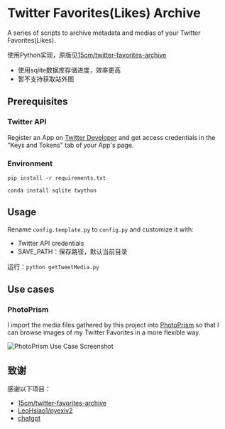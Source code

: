# Twitter Favorites(Likes) Archive
A series of scripts to archive metadata and medias of your Twitter Favorites(Likes).

使用Python实现，原版见[15cm/twitter-favorites-archive](https://github.com/15cm/twitter-favorites-archive)

- 使用sqlite数据库存储进度，效率更高
- 暂不支持获取站外图

## Prerequisites

### Twitter API
Register an App on [Twitter Developer](https://developer.twitter.com/apps) and get
access credentials in the "Keys and Tokens" tab of your App's page.

### Environment

`pip install -r requirements.txt`

`conda install sqlite twython`

## Usage

Rename `config.template.py` to `config.py` and customize it with:
- Twitter API credentials
- SAVE_PATH：保存路径，默认当前目录

运行：`python getTweetMedia.py`

## Use cases
### PhotoPrism
I import the media files gathered by this project into [PhotoPrism](https://github.com/photoprism/photoprism) so that I can browse images of my Twitter Favorites in a more flexible way.

![PhotoPrism Use Case Screenshot](./assets/images/use-case-photoprism-0.png)


## 致谢

感谢以下项目：

- [15cm/twitter-favorites-archive](https://github.com/15cm/twitter-favorites-archive)
- [LeoHsiao1/pyexiv2](https://github.com/LeoHsiao1/pyexiv2)
- [chatgpt](https://chat.openai.com/chat)